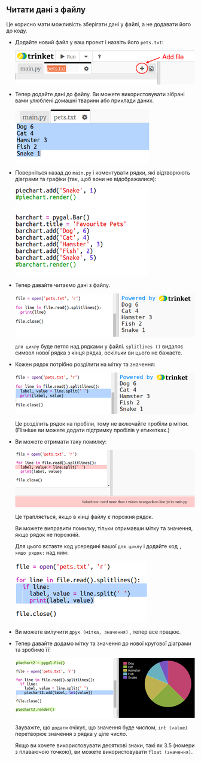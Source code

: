 ## Читати дані з файлу

Це корисно мати можливість зберігати дані у файлі, а не додавати його до коду.

+ Додайте новий файл у ваш проект і назвіть його `pets.txt`:
    
    ![скріншот](images/pets-file.png)

+ Тепер додайте дані до файлу. Ви можете використовувати зібрані вами улюблені домашні тварини або приклади даних.
    
    ![скріншот](images/pets-data.png)

+ Поверніться назад до `main.py` і коментувати рядки, які відтворюють діаграми та графіки (так, щоб вони не відображалися):
    
    ![скріншот](images/pets-comment.png)

+ Тепер давайте читаємо дані з файлу.
    
    ![скріншот](images/pets-read.png)
    
    `для циклу` буде петля над рядками у файлі. `splitlines ()` видаляє символ нової рядка з кінця рядка, оскільки ви цього не бажаєте.

+ Кожен рядок потрібно розділити на мітку та значення:
    
    ![скріншот](images/pets-split.png)
    
    Це розділить рядок на пробіли, тому не включайте пробіли в мітки. (Пізніше ви можете додати підтримку пробілів у етикетках.)

+ Ви можете отримати таку помилку:
    
    ![скріншот](images/pets-error.png)
    
    Це трапляється, якщо в кінці файлу є порожня рядок.
    
    Ви можете виправити помилку, тільки отримавши мітку та значення, якщо рядок не порожній.
    
    Для цього вставте код усередині вашої `для циклу` і додайте код `, якщо рядок:` над ним:
    
    ![скріншот](images/pets-fix.png)

+ Ви можете вилучити `друк (мітка, значення)` , тепер все працює.

+ Тепер давайте додамо мітку та значення до нової кругової діаграми та зробимо її:
    
    ![скріншот](images/pets-pie2.png)
    
    Зауважте, що `додати` очікує, що значення буде числом, `int (value)` перетворює значення з рядка у ціле число.
    
    Якщо ви хочете використовувати десяткові знаки, такі як 3.5 (номери з плаваючою точкою), ви можете використовувати `float (значення)`.
